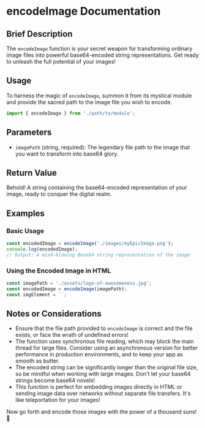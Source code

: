 # encodeImage Documentation

## Brief Description
The `encodeImage` function is your secret weapon for transforming ordinary image files into powerful base64-encoded string representations. Get ready to unleash the full potential of your images!

## Usage
To harness the magic of `encodeImage`, summon it from its mystical module and provide the sacred path to the image file you wish to encode.

```javascript
import { encodeImage } from './path/to/module';
```

## Parameters
- `imagePath` (string, required): The legendary file path to the image that you want to transform into base64 glory.

## Return Value
Behold! A string containing the base64-encoded representation of your image, ready to conquer the digital realm.

## Examples

### Basic Usage
```javascript
const encodedImage = encodeImage('./images/myEpicImage.png');
console.log(encodedImage);
// Output: A mind-blowing Base64 string representation of the image
```

### Using the Encoded Image in HTML
```javascript
const imagePath = './assets/logo-of-awesomeness.jpg';
const encodedImage = encodeImage(imagePath);
const imgElement = ``;
```

## Notes or Considerations
- Ensure that the file path provided to `encodeImage` is correct and the file exists, or face the wrath of undefined errors!
- The function uses synchronous file reading, which may block the main thread for large files. Consider using an asynchronous version for better performance in production environments, and to keep your app as smooth as butter.
- The encoded string can be significantly longer than the original file size, so be mindful when working with large images. Don't let your base64 strings become base64 novels!
- This function is perfect for embedding images directly in HTML or sending image data over networks without separate file transfers. It's like teleportation for your images!

Now go forth and encode those images with the power of a thousand suns! 🌟

